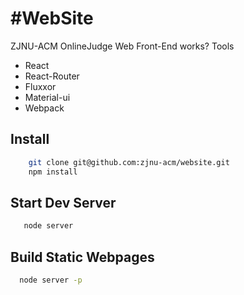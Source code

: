 #WebSite
========================
ZJNU-ACM OnlineJudge Web Front-End works?
Tools
- React
- React-Router
- Fluxxor
- Material-ui
- Webpack


## Install
```bash
    git clone git@github.com:zjnu-acm/website.git
    npm install
```

## Start Dev Server
```bash
   node server
```
## Build Static Webpages
```bash
  node server -p
```
